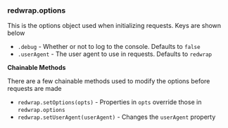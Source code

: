 ### redwrap.options

This is the options object used when initializing requests. Keys are shown below

 - `.debug` - Whether or not to log to the console. Defaults to `false`
 - `.userAgent` - The user agent to use in requests. Defaults to `redwrap`

 **Chainable Methods**

 There are a few chainable methods used to modify the options before requests are made

 - `redwrap.setOptions(opts)` - Properties in `opts` override those in `redwrap.options`
 - `redwrap.setUserAgent(userAgent)` - Changes the `userAgent` property
